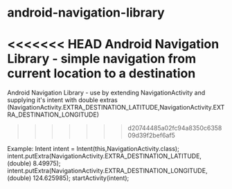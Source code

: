 android-navigation-library
==========================

<<<<<<< HEAD
Android Navigation Library - simple navigation from current location to a destination
=======
Android Navigation Library - use by extending NavigationActivity and supplying it's intent with double extras (NavigationActivity.EXTRA_DESTINATION_LATITUDE,NavigationActivity.EXTRA_DESTINATION_LONGITUDE)
>>>>>>> d20744485a02fc94a8350c635809d39f2bef6af5

Example:
Intent intent = Intent(this,NavigationActivity.class);
intent.putExtra(NavigationActivity.EXTRA_DESTINATION_LATITUDE, (double) 8.49975);
intent.putExtra(NavigationActivity.EXTRA_DESTINATION_LONGITUDE, (double) 124.625985);
startActivity(intent);
